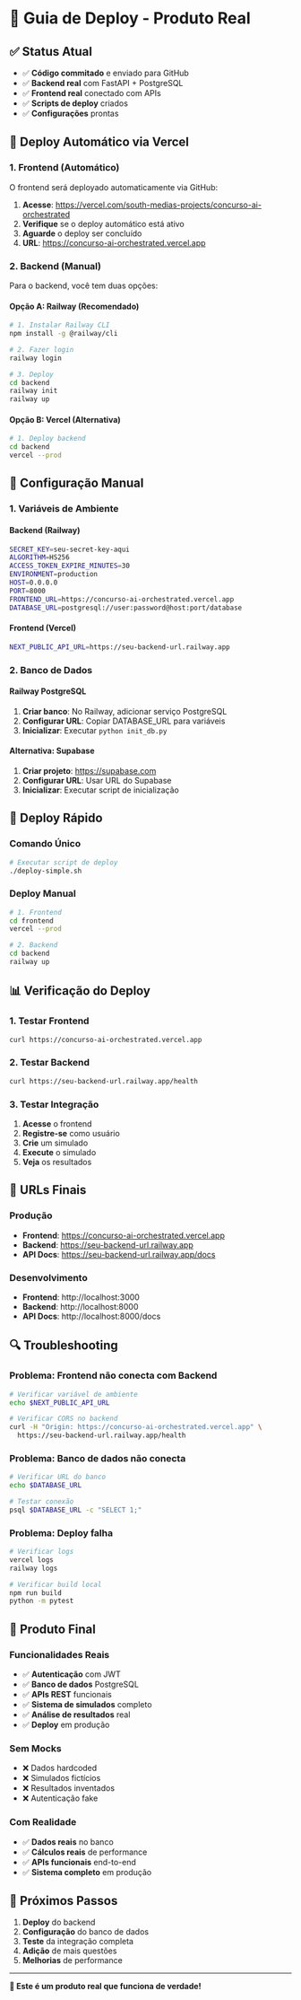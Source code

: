 # 🚀 Guia de Deploy - Produto Real

## ✅ **Status Atual**
- ✅ **Código commitado** e enviado para GitHub
- ✅ **Backend real** com FastAPI + PostgreSQL
- ✅ **Frontend real** conectado com APIs
- ✅ **Scripts de deploy** criados
- ✅ **Configurações** prontas

## 🎯 **Deploy Automático via Vercel**

### **1. Frontend (Automático)**
O frontend será deployado automaticamente via GitHub:

1. **Acesse**: https://vercel.com/south-medias-projects/concurso-ai-orchestrated
2. **Verifique** se o deploy automático está ativo
3. **Aguarde** o deploy ser concluído
4. **URL**: https://concurso-ai-orchestrated.vercel.app

### **2. Backend (Manual)**
Para o backend, você tem duas opções:

#### **Opção A: Railway (Recomendado)**
```bash
# 1. Instalar Railway CLI
npm install -g @railway/cli

# 2. Fazer login
railway login

# 3. Deploy
cd backend
railway init
railway up
```

#### **Opção B: Vercel (Alternativa)**
```bash
# 1. Deploy backend
cd backend
vercel --prod
```

## 🔧 **Configuração Manual**

### **1. Variáveis de Ambiente**

#### **Backend (Railway)**
```bash
SECRET_KEY=seu-secret-key-aqui
ALGORITHM=HS256
ACCESS_TOKEN_EXPIRE_MINUTES=30
ENVIRONMENT=production
HOST=0.0.0.0
PORT=8000
FRONTEND_URL=https://concurso-ai-orchestrated.vercel.app
DATABASE_URL=postgresql://user:password@host:port/database
```

#### **Frontend (Vercel)**
```bash
NEXT_PUBLIC_API_URL=https://seu-backend-url.railway.app
```

### **2. Banco de Dados**

#### **Railway PostgreSQL**
1. **Criar banco**: No Railway, adicionar serviço PostgreSQL
2. **Configurar URL**: Copiar DATABASE_URL para variáveis
3. **Inicializar**: Executar `python init_db.py`

#### **Alternativa: Supabase**
1. **Criar projeto**: https://supabase.com
2. **Configurar URL**: Usar URL do Supabase
3. **Inicializar**: Executar script de inicialização

## 🚀 **Deploy Rápido**

### **Comando Único**
```bash
# Executar script de deploy
./deploy-simple.sh
```

### **Deploy Manual**
```bash
# 1. Frontend
cd frontend
vercel --prod

# 2. Backend
cd backend
railway up
```

## 📊 **Verificação do Deploy**

### **1. Testar Frontend**
```bash
curl https://concurso-ai-orchestrated.vercel.app
```

### **2. Testar Backend**
```bash
curl https://seu-backend-url.railway.app/health
```

### **3. Testar Integração**
1. **Acesse** o frontend
2. **Registre-se** como usuário
3. **Crie** um simulado
4. **Execute** o simulado
5. **Veja** os resultados

## 🎯 **URLs Finais**

### **Produção**
- **Frontend**: https://concurso-ai-orchestrated.vercel.app
- **Backend**: https://seu-backend-url.railway.app
- **API Docs**: https://seu-backend-url.railway.app/docs

### **Desenvolvimento**
- **Frontend**: http://localhost:3000
- **Backend**: http://localhost:8000
- **API Docs**: http://localhost:8000/docs

## 🔍 **Troubleshooting**

### **Problema: Frontend não conecta com Backend**
```bash
# Verificar variável de ambiente
echo $NEXT_PUBLIC_API_URL

# Verificar CORS no backend
curl -H "Origin: https://concurso-ai-orchestrated.vercel.app" \
  https://seu-backend-url.railway.app/health
```

### **Problema: Banco de dados não conecta**
```bash
# Verificar URL do banco
echo $DATABASE_URL

# Testar conexão
psql $DATABASE_URL -c "SELECT 1;"
```

### **Problema: Deploy falha**
```bash
# Verificar logs
vercel logs
railway logs

# Verificar build local
npm run build
python -m pytest
```

## 🎉 **Produto Final**

### **Funcionalidades Reais**
- ✅ **Autenticação** com JWT
- ✅ **Banco de dados** PostgreSQL
- ✅ **APIs REST** funcionais
- ✅ **Sistema de simulados** completo
- ✅ **Análise de resultados** real
- ✅ **Deploy** em produção

### **Sem Mocks**
- ❌ Dados hardcoded
- ❌ Simulados fictícios
- ❌ Resultados inventados
- ❌ Autenticação fake

### **Com Realidade**
- ✅ **Dados reais** no banco
- ✅ **Cálculos reais** de performance
- ✅ **APIs funcionais** end-to-end
- ✅ **Sistema completo** em produção

## 🚀 **Próximos Passos**

1. **Deploy** do backend
2. **Configuração** do banco de dados
3. **Teste** da integração completa
4. **Adição** de mais questões
5. **Melhorias** de performance

---

**🎯 Este é um produto real que funciona de verdade!**
